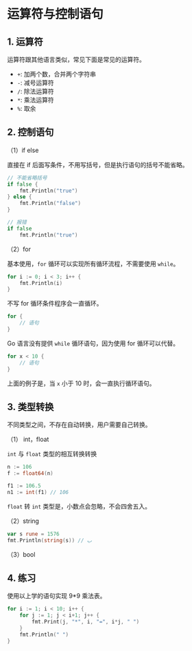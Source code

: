 # 运算符与控制语句

## 1. 运算符

运算符跟其他语言类似，常见下面是常见的运算符。

- `+`: 加两个数，合并两个字符串
- `-`: 减号运算符
- `/`: 除法运算符
- `*`: 乘法运算符
- `%`: 取余

## 2. 控制语句

（1）if else

直接在 if 后面写条件，不用写括号，但是执行语句的括号不能省略。

```go
// 不能省略括号
if false {
    fmt.Println("true")
} else {
    fmt.Println("false")
}

// 报错
if false 
    fmt.Println("true")
```

（2）for

基本使用，`for` 循环可以实现所有循环流程，不需要使用 `while`。

```go
for i := 0; i < 3; i++ {
    fmt.Println(i)
}
```

不写 for 循环条件程序会一直循环。

```go
for {
    // 语句
}
```

Go 语言没有提供 `while` 循环语句，因为使用 for 循环可以代替。

```go
for x < 10 {
    // 语句
}
```

上面的例子是，当 `x` 小于 10 时，会一直执行循环语句。

## 3. 类型转换

不同类型之间，不存在自动转换，用户需要自己转换。

（1） int，float

`int` 与 `float` 类型的相互转换转换

```go
n := 106
f := float64(n)

f1 := 106.5
n1 := int(f1) // 106
```

`float` 转 `int` 类型是，小数点会忽略，不会四舍五入。

（2）string

```go
var s rune = 1576
fmt.Println(string(s)) // ب
```

（3）bool

## 4. 练习

使用以上学的语句实现 9*9 乘法表。

```go
for i := 1; i < 10; i++ {
    for j := 1; j < i+1; j++ {
        fmt.Print(j, "*", i, "=", i*j, " ")
    }
    fmt.Println(" ")
}
```

 
 <comment-comment/> 
 